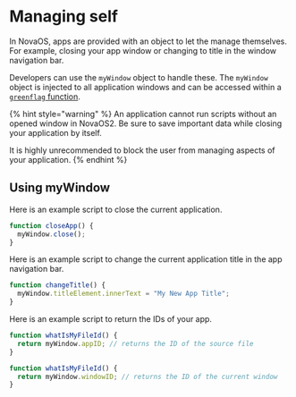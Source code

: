 # Managing self

In NovaOS, apps are provided with an object to let the manage themselves. For example, closing your app window or changing to title in the window navigation bar.

Developers can use the `myWindow` object to handle these.  The `myWindow` object is injected to all application windows and can be accessed within a [`greenflag` function](../timing.md).

{% hint style="warning" %}
An application cannot run scripts without an opened window in NovaOS2. Be sure to save important data while closing your application by itself.

It is highly unrecommended to block the user from managing aspects of your application.
{% endhint %}

## Using myWindow

Here is an example script to close the current application.&#x20;

```javascript
function closeApp() {
  myWindow.close();
}
```

Here is an example script to change the current application title in the app navigation bar.&#x20;

```javascript
function changeTitle() {
  myWindow.titleElement.innerText = "My New App Title";
}
```

Here is an example script to return the IDs of your app.

```javascript
function whatIsMyFileId() {
  return myWindow.appID; // returns the ID of the source file
}

function whatIsMyFileId() {
  return myWindow.windowID; // returns the ID of the current window
}
```
